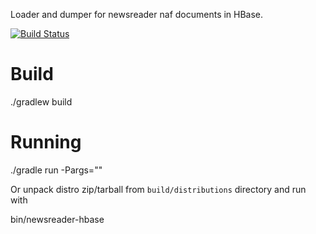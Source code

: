 Loader and dumper for newsreader naf documents in HBase.

[![Build Status](https://travis-ci.org/NLeSC/newsreader-hbase.svg)](https://travis-ci.org/NLeSC/newsreader-hbase)

Build
=====

  ./gradlew build

Running
=======

  ./gradle run -Pargs="<arguments>"

Or unpack distro zip/tarball from `build/distributions` directory and run with

  bin/newsreader-hbase <arguments>

